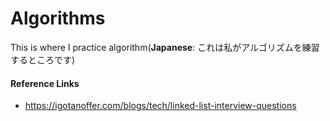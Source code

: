 # Algorithms
This is where I practice algorithm(**Japanese**: これは私がアルゴリズムを練習するところです)

#### Reference Links
- https://igotanoffer.com/blogs/tech/linked-list-interview-questions
